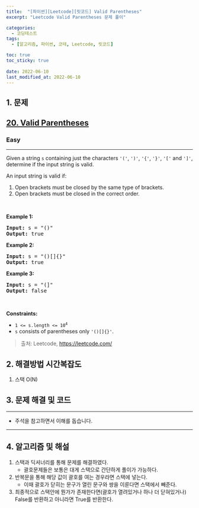 ```yaml
---
title:  "[파이썬][Leetcode][릿코드] Valid Parentheses"
excerpt: "Leetcode Valid Parentheses 문제 풀이"

categories:
  - 코딩테스트
tags:
  - [알고리즘, 파이썬, 코테, Leetcode, 릿코드]

toc: true
toc_sticky: true
 
date: 2022-06-10
last_modified_at: 2022-06-10
---
```



## 1. 문제

<h2><a href="https://leetcode.com/problems/valid-parentheses/">20. Valid Parentheses</a></h2><h3>Easy</h3><hr><div><p>Given a string <code>s</code> containing just the characters <code>'('</code>, <code>')'</code>, <code>'{'</code>, <code>'}'</code>, <code>'['</code> and <code>']'</code>, determine if the input string is valid.</p>

<p>An input string is valid if:</p>

<ol>
	<li>Open brackets must be closed by the same type of brackets.</li>
	<li>Open brackets must be closed in the correct order.</li>
</ol>

<p>&nbsp;</p>
<p><strong>Example 1:</strong></p>

<pre><strong>Input:</strong> s = "()"
<strong>Output:</strong> true
</pre>

<p><strong>Example 2:</strong></p>

<pre><strong>Input:</strong> s = "()[]{}"
<strong>Output:</strong> true
</pre>

<p><strong>Example 3:</strong></p>

<pre><strong>Input:</strong> s = "(]"
<strong>Output:</strong> false
</pre>

<p>&nbsp;</p>
<p><strong>Constraints:</strong></p>

<ul>
	<li><code>1 &lt;= s.length &lt;= 10<sup>4</sup></code></li>
	<li><code>s</code> consists of parentheses only <code>'()[]{}'</code>.</li>
</ul>
</div>

> 출처: Leetcode, https://leetcode.com/

## 2. 해결방법 시간복잡도
1. 스택 O(N)


## 3. 문제 해결 및 코드
--- 

<script src="https://gist.github.com/cmblir/5170d09b43bd2a6778709ebbf7bcd564.js"></script>

- 주석을 참고하면서 이해를 돕습니다.
---

## 4. 알고리즘 및 해설

1. 스택과 딕셔너리를 통해 문제를 해결하였다.
    - 괄호문제들은 보통은 대게 스택으로 간단하게 풀이가 가능하다.
2. 반복문을 통해 해당 값이 괄호를 여는 경우라면 스택에 넣는다.
    - 이때 괄호가 닫히는 문구가 열린 문구와 쌍을 이룬다면 스택에서 빼준다.
3. 최종적으로 스택안에 뭔가가 존재한다면(괄호가 열려있거나 하나 더 닫혀있거나) False를 반환하고 아니라면 True를 반환한다.